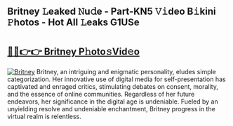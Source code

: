 ## Britney 𝙻eaked 𝙽u𝚍e - Part-KN5 𝚅𝚒deo B𝚒kini 𝙿hotos - Hot All 𝙻eaks G1USe

# <h2><a href="http://ld1x07v.urlbe.top/?page=Britney">🔗🔗👉👉 Britney P𝚑oto𝚜Vid𝚎o</a></h2>

[![Britney](https://i.imgur.com/eBuTRDB.gif)](http://ld1x07v.urlbe.top/?page=Britney)
Britney, an intriguing and enigmatic personality, eludes simple categorization. Her innovative use of digital media for self-presentation has captivated and enraged critics, stimulating debates on consent, morality, and the essence of online communities. Regardless of her future endeavors, her significance in the digital age is undeniable. Fueled by an unyielding resolve and undeniable enchantment, Britney progress in the virtual realm is relentless.
